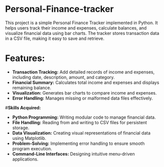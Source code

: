 # Personal-Finance-tracker
This project is a simple Personal Finance Tracker implemented in Python. It helps users track their income and expenses, calculate balances, and visualize financial data using bar charts. The tracker stores transaction data in a CSV file, making it easy to save and retrieve.

# **Features:**
- **Transaction Tracking:** Add detailed records of income and expenses, including date, description, amount, and category.
- **Financial Summary:** Calculates total income and expenses and displays remaining balance.
- **Visualization:** Generates bar charts to compare income and expenses.
- **Error Handling:** Manages missing or malformed data files effectively.

#**Skills Acquired:**
- **Python Programming:** Writing modular code to manage financial data.
- **File Handling:** Reading from and writing to CSV files for persistent storage.
- **Data Visualization:** Creating visual representations of financial data using Matplotlib.
- **Problem-Solving:** Implementing error handling to ensure smooth program execution.
- **Command-Line Interfaces:** Designing intuitive menu-driven applications.

